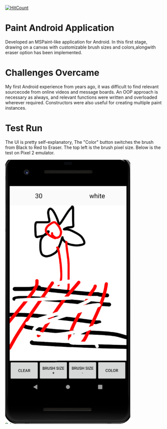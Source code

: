 [![HitCount](http://hits.dwyl.com/parthnan/MSPaint-in-Android.svg)](http://hits.dwyl.com/parthnan/MSPaint-in-Android)

# Paint Android Application
Developed an MSPaint-like application for Android. In this first stage, drawing on a canvas with customizable brush sizes and colors,alongwith eraser option has been implemented.

# Challenges Overcame
My first Android experience from years ago, it was difficult to find relevant sourcecode from online videos and message boards. An OOP approach is necessary as always, and relevant functions were written and overloaded wherever required. Constructors were also useful for creating multiple paint instances. 

# Test Run
The UI is pretty self-explanatory, The "Color" button switches the brush from Black to Red to Eraser. The top left is the brush pixel size. Below is the test on Pixel 2 emulator.

<img src="https://raw.githubusercontent.com/parthnan/MSPaint-in-Android/master/MSPaintDemo.png" width="400px" align="middle">

